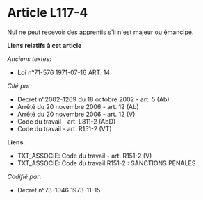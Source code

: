 # Article L117-4

Nul ne peut recevoir des apprentis s'il n'est majeur ou émancipé.

**Liens relatifs à cet article**

_Anciens textes_:

  - Loi n°71-576 1971-07-16 ART. 14

_Cité par_:

  - Décret n°2002-1269 du 18 octobre 2002 - art. 5 (Ab)
  - Arrêté du 20 novembre 2006 - art. 12 (Ab)
  - Arrêté du 20 novembre 2006 - art. 12 (V)
  - Code du travail - art. L811-2 (AbD)
  - Code du travail - art. R151-2 (VT)

**Liens**:

  - TXT_ASSOCIE: Code du travail - art. R151-2 (V)
  - TXT_ASSOCIE: Code du travail R151-2 : SANCTIONS PENALES

_Codifié par_:

  - Décret n°73-1046 1973-11-15
